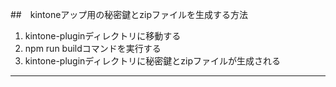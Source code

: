 ##　kintoneアップ用の秘密鍵とzipファイルを生成する方法
  1. kintone-pluginディレクトリに移動する
  2. npm run buildコマンドを実行する
  3. kintone-pluginディレクトリに秘密鍵とzipファイルが生成される

----------------------------------------------------------------------------------